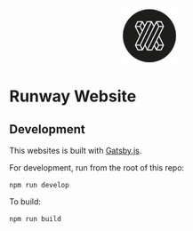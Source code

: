 <p align="center">
  <img src="src/img/favicon.png" width="100">
</p>

# Runway Website

## Development

This websites is built with [Gatsby.js](https://www.gatsbyjs.org/).

For development, run from the root of this repo:

```
npm run develop
```

To build:

```
npm run build
```